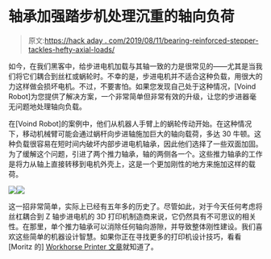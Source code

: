 # 轴承加强踏步机处理沉重的轴向负荷

> 原文:[https://hack aday . com/2019/08/11/bearing-reinforced-stepper-tackles-hefty-axial-loads/](https://hackaday.com/2019/08/11/bearing-reinforced-stepper-tackles-hefty-axial-loads/)

如今，在我们黑客中，给步进电机加载与其轴一致的力是很常见的——尤其是当我们将它们耦合到丝杠或蜗轮时。不幸的是，步进电机并不适合这种负载，用很大的力这样做会损坏电机。不过，不要害怕。如果您发现自己处于这种情况，[Voind Robot]为您提供了解决方案，一个非常简单但非常有效的升级，让您的步进器毫无问题地处理轴向负载。

在[Voind Robot]的案例中，他们从机器人手臂上的蜗轮传动开始。在这种情况下，移动机械臂可能会通过蜗杆向步进轴施加巨大的轴向载荷，多达 30 牛顿。这种负载很容易在短时间内破坏内部步进电机轴承，因此他们选择了一些双面加固。为了缓解这个问题，引进了两个推力轴承，轴的两侧各一个。这些推力轴承的工作是将力从轴上直接转移到电机外壳上，这是一个更加刚性的地方来施加这样的载荷。

[![](../Images/cab74df05f5cec79e36c236af237ac32.png)](https://hackaday.com/2019/08/11/bearing-reinforced-stepper-tackles-hefty-axial-loads/back_axial_loading/)[![](../Images/8c4c0596349848624b755db46574e3f5.png)](https://hackaday.com/2019/08/11/bearing-reinforced-stepper-tackles-hefty-axial-loads/front_axial_loading/)

这一招非常简单，实际上已经有五年多的历史了。尽管如此，对于今天任何考虑将丝杠耦合到 Z 轴步进电机的 3D 打印机制造商来说，它仍然具有不可思议的相关性。在那里，单个推力轴承可以消除任何轴向游隙，并导致整体刚性建设。我们喜欢这些简单的机器设计智慧。如果你正在寻找更多的打印机设计技巧，看看[Moritz 的] [Workhorse Printer 文章](https://hackaday.com/2016/07/06/build-a-3d-printer-workhorse/)就知道了。